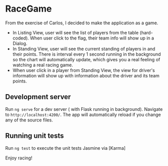 # RaceGame

From the exercise of Carlos, I decided to make the application as a game. 
- In Listing View, user will see the list of players from the table (hard-coded). When user click to the flag, their team info will show up in a Dialog. 
- In Standing View, user will see the current standing of players in and their points. There is interval every 1 second running in the background so the chart will automatically update, which gives you a real feeling of watching a real racing game. 
- When user click in a player from Standing View, the view for driver's information will show up with information about the driver and its team points. 

## Development server

Run `ng serve` for a dev server ( with Flask running in background). Navigate to `http://localhost:4200/`. The app will automatically reload if you change any of the source files.

## Running unit tests

Run `ng test` to execute the unit tests Jasmine via [Karma] 

Enjoy racing!
